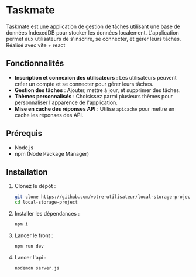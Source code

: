 # Taskmate

Taskmate est une application de gestion de tâches utilisant une base de données IndexedDB pour stocker les données localement. L'application permet aux utilisateurs de s'inscrire, se connecter, et gérer leurs tâches. Réalisé avec vite + react

## Fonctionnalités

- **Inscription et connexion des utilisateurs** : Les utilisateurs peuvent créer un compte et se connecter pour gérer leurs tâches.
- **Gestion des tâches** : Ajouter, mettre à jour, et supprimer des tâches.
- **Thèmes personnalisés** : Choisissez parmi plusieurs thèmes pour personnaliser l'apparence de l'application.
- **Mise en cache des réponses API** : Utilise `apicache` pour mettre en cache les réponses des API.

## Prérequis

- Node.js
- npm (Node Package Manager)

## Installation

1. Clonez le dépôt :

   ```bash
   git clone https://github.com/votre-utilisateur/local-storage-project.git
   cd local-storage-project

2. Installer les dépendances :

   ```bash
   npm i

3. Lancer le front :

   ```bash
   npm run dev

4. Lancer l'api :

   ```bash
   nodemon server.js
